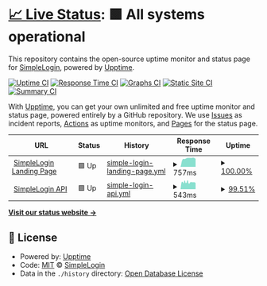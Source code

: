 # [📈 Live Status](https://status.simplelogin.io): <!--live status--> **🟩 All systems operational**

This repository contains the open-source uptime monitor and status page for [SimpleLogin](https://simplelogin.io), powered by [Upptime](https://github.com/upptime/upptime).

[![Uptime CI](https://github.com/simple-login/uptime/workflows/Uptime%20CI/badge.svg)](https://github.com/simple-login/uptime/actions?query=workflow%3A%22Uptime+CI%22)
[![Response Time CI](https://github.com/simple-login/uptime/workflows/Response%20Time%20CI/badge.svg)](https://github.com/simple-login/uptime/actions?query=workflow%3A%22Response+Time+CI%22)
[![Graphs CI](https://github.com/simple-login/uptime/workflows/Graphs%20CI/badge.svg)](https://github.com/simple-login/uptime/actions?query=workflow%3A%22Graphs+CI%22)
[![Static Site CI](https://github.com/simple-login/uptime/workflows/Static%20Site%20CI/badge.svg)](https://github.com/simple-login/uptime/actions?query=workflow%3A%22Static+Site+CI%22)
[![Summary CI](https://github.com/simple-login/uptime/workflows/Summary%20CI/badge.svg)](https://github.com/simple-login/uptime/actions?query=workflow%3A%22Summary+CI%22)

With [Upptime](https://upptime.js.org), you can get your own unlimited and free uptime monitor and status page, powered entirely by a GitHub repository. We use [Issues](https://github.com/simple-login/uptime/issues) as incident reports, [Actions](https://github.com/simple-login/uptime/actions) as uptime monitors, and [Pages](https://status.simplelogin.io) for the status page.

<!--start: status pages-->
<!-- This summary is generated by Upptime (https://github.com/upptime/upptime) -->
<!-- Do not edit this manually, your changes will be overwritten -->
<!-- prettier-ignore -->
| URL | Status | History | Response Time | Uptime |
| --- | ------ | ------- | ------------- | ------ |
| <img alt="" src="https://icons.duckduckgo.com/ip3/simplelogin.io.ico" height="13"> [SimpleLogin Landing Page](https://simplelogin.io) | 🟩 Up | [simple-login-landing-page.yml](https://github.com/simple-login/uptime/commits/HEAD/history/simple-login-landing-page.yml) | <details><summary><img alt="Response time graph" src="./graphs/simple-login-landing-page/response-time-week.png" height="20"> 757ms</summary><br><a href="https://status.simplelogin.io/history/simple-login-landing-page"><img alt="Response time 837" src="https://img.shields.io/endpoint?url=https%3A%2F%2Fraw.githubusercontent.com%2Fsimple-login%2Fuptime%2FHEAD%2Fapi%2Fsimple-login-landing-page%2Fresponse-time.json"></a><br><a href="https://status.simplelogin.io/history/simple-login-landing-page"><img alt="24-hour response time 717" src="https://img.shields.io/endpoint?url=https%3A%2F%2Fraw.githubusercontent.com%2Fsimple-login%2Fuptime%2FHEAD%2Fapi%2Fsimple-login-landing-page%2Fresponse-time-day.json"></a><br><a href="https://status.simplelogin.io/history/simple-login-landing-page"><img alt="7-day response time 757" src="https://img.shields.io/endpoint?url=https%3A%2F%2Fraw.githubusercontent.com%2Fsimple-login%2Fuptime%2FHEAD%2Fapi%2Fsimple-login-landing-page%2Fresponse-time-week.json"></a><br><a href="https://status.simplelogin.io/history/simple-login-landing-page"><img alt="30-day response time 848" src="https://img.shields.io/endpoint?url=https%3A%2F%2Fraw.githubusercontent.com%2Fsimple-login%2Fuptime%2FHEAD%2Fapi%2Fsimple-login-landing-page%2Fresponse-time-month.json"></a><br><a href="https://status.simplelogin.io/history/simple-login-landing-page"><img alt="1-year response time 867" src="https://img.shields.io/endpoint?url=https%3A%2F%2Fraw.githubusercontent.com%2Fsimple-login%2Fuptime%2FHEAD%2Fapi%2Fsimple-login-landing-page%2Fresponse-time-year.json"></a></details> | <details><summary><a href="https://status.simplelogin.io/history/simple-login-landing-page">100.00%</a></summary><a href="https://status.simplelogin.io/history/simple-login-landing-page"><img alt="All-time uptime 99.97%" src="https://img.shields.io/endpoint?url=https%3A%2F%2Fraw.githubusercontent.com%2Fsimple-login%2Fuptime%2FHEAD%2Fapi%2Fsimple-login-landing-page%2Fuptime.json"></a><br><a href="https://status.simplelogin.io/history/simple-login-landing-page"><img alt="24-hour uptime 100.00%" src="https://img.shields.io/endpoint?url=https%3A%2F%2Fraw.githubusercontent.com%2Fsimple-login%2Fuptime%2FHEAD%2Fapi%2Fsimple-login-landing-page%2Fuptime-day.json"></a><br><a href="https://status.simplelogin.io/history/simple-login-landing-page"><img alt="7-day uptime 100.00%" src="https://img.shields.io/endpoint?url=https%3A%2F%2Fraw.githubusercontent.com%2Fsimple-login%2Fuptime%2FHEAD%2Fapi%2Fsimple-login-landing-page%2Fuptime-week.json"></a><br><a href="https://status.simplelogin.io/history/simple-login-landing-page"><img alt="30-day uptime 100.00%" src="https://img.shields.io/endpoint?url=https%3A%2F%2Fraw.githubusercontent.com%2Fsimple-login%2Fuptime%2FHEAD%2Fapi%2Fsimple-login-landing-page%2Fuptime-month.json"></a><br><a href="https://status.simplelogin.io/history/simple-login-landing-page"><img alt="1-year uptime 100.00%" src="https://img.shields.io/endpoint?url=https%3A%2F%2Fraw.githubusercontent.com%2Fsimple-login%2Fuptime%2FHEAD%2Fapi%2Fsimple-login-landing-page%2Fuptime-year.json"></a></details>
| <img alt="" src="https://simplelogin.io/logo.png" height="13"> [SimpleLogin API](https://app.simplelogin.io/live) | 🟩 Up | [simple-login-api.yml](https://github.com/simple-login/uptime/commits/HEAD/history/simple-login-api.yml) | <details><summary><img alt="Response time graph" src="./graphs/simple-login-api/response-time-week.png" height="20"> 543ms</summary><br><a href="https://status.simplelogin.io/history/simple-login-api"><img alt="Response time 586" src="https://img.shields.io/endpoint?url=https%3A%2F%2Fraw.githubusercontent.com%2Fsimple-login%2Fuptime%2FHEAD%2Fapi%2Fsimple-login-api%2Fresponse-time.json"></a><br><a href="https://status.simplelogin.io/history/simple-login-api"><img alt="24-hour response time 484" src="https://img.shields.io/endpoint?url=https%3A%2F%2Fraw.githubusercontent.com%2Fsimple-login%2Fuptime%2FHEAD%2Fapi%2Fsimple-login-api%2Fresponse-time-day.json"></a><br><a href="https://status.simplelogin.io/history/simple-login-api"><img alt="7-day response time 543" src="https://img.shields.io/endpoint?url=https%3A%2F%2Fraw.githubusercontent.com%2Fsimple-login%2Fuptime%2FHEAD%2Fapi%2Fsimple-login-api%2Fresponse-time-week.json"></a><br><a href="https://status.simplelogin.io/history/simple-login-api"><img alt="30-day response time 584" src="https://img.shields.io/endpoint?url=https%3A%2F%2Fraw.githubusercontent.com%2Fsimple-login%2Fuptime%2FHEAD%2Fapi%2Fsimple-login-api%2Fresponse-time-month.json"></a><br><a href="https://status.simplelogin.io/history/simple-login-api"><img alt="1-year response time 603" src="https://img.shields.io/endpoint?url=https%3A%2F%2Fraw.githubusercontent.com%2Fsimple-login%2Fuptime%2FHEAD%2Fapi%2Fsimple-login-api%2Fresponse-time-year.json"></a></details> | <details><summary><a href="https://status.simplelogin.io/history/simple-login-api">99.51%</a></summary><a href="https://status.simplelogin.io/history/simple-login-api"><img alt="All-time uptime 99.96%" src="https://img.shields.io/endpoint?url=https%3A%2F%2Fraw.githubusercontent.com%2Fsimple-login%2Fuptime%2FHEAD%2Fapi%2Fsimple-login-api%2Fuptime.json"></a><br><a href="https://status.simplelogin.io/history/simple-login-api"><img alt="24-hour uptime 100.00%" src="https://img.shields.io/endpoint?url=https%3A%2F%2Fraw.githubusercontent.com%2Fsimple-login%2Fuptime%2FHEAD%2Fapi%2Fsimple-login-api%2Fuptime-day.json"></a><br><a href="https://status.simplelogin.io/history/simple-login-api"><img alt="7-day uptime 99.51%" src="https://img.shields.io/endpoint?url=https%3A%2F%2Fraw.githubusercontent.com%2Fsimple-login%2Fuptime%2FHEAD%2Fapi%2Fsimple-login-api%2Fuptime-week.json"></a><br><a href="https://status.simplelogin.io/history/simple-login-api"><img alt="30-day uptime 99.89%" src="https://img.shields.io/endpoint?url=https%3A%2F%2Fraw.githubusercontent.com%2Fsimple-login%2Fuptime%2FHEAD%2Fapi%2Fsimple-login-api%2Fuptime-month.json"></a><br><a href="https://status.simplelogin.io/history/simple-login-api"><img alt="1-year uptime 99.98%" src="https://img.shields.io/endpoint?url=https%3A%2F%2Fraw.githubusercontent.com%2Fsimple-login%2Fuptime%2FHEAD%2Fapi%2Fsimple-login-api%2Fuptime-year.json"></a></details>

<!--end: status pages-->

[**Visit our status website →**](https://status.simplelogin.io)

## 📄 License

- Powered by: [Upptime](https://github.com/upptime/upptime)
- Code: [MIT](./LICENSE) © [SimpleLogin](https://simplelogin.io)
- Data in the `./history` directory: [Open Database License](https://opendatacommons.org/licenses/odbl/1-0/)

